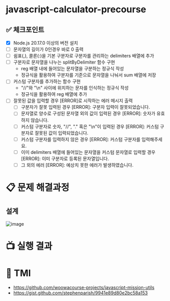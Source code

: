 # javascript-calculator-precourse

## ✅ 체크포인트

- [x] Node.js 20.17.0 이상의 버전 설치
- [ ] 문자열의 길이가 0인경우 바로 0 출력
- [ ] 쉼표(,), 콜론(:)을 기본 구분자로 구분자를 관리하는 delimiters 배열에 추가
- [ ] 구분자로 문자열을 나누는 splitByDelimiter 함수 구현
  - reg 배열 내에 들어있는 문자열을 구분하는 정규식 작성
  - 정규식을 활용하여 구분자를 기준으로 문자열을 나눠서 sum 배열에 저장
- [ ] 커스텀 구분자를 추가하는 함수 구현
  - "//"와 "\n" 사이에 위치하는 문자를 인식하는 정규식 작성
  - 정규식을 활용하여 reg 배열에 추가
- [ ] 잘못된 값을 입력할 경우 [ERROR]로 시작하는 에러 메시지 출력
  - [ ] 구분자가 잘못 입력된 경우 [ERROR]: 구분자 입력이 잘못되었습니다.
  - [ ] 문자열로 양수로 구성된 문자열 외의 값이 입력된 경우 [ERROR]: 숫자가 유효하지 않습니다.
  - [ ] 커스텀 구분자로 숫자, "//", "." 혹은 "\n"이 입력된 경우 [ERROR]: 커스텀 구분자로 잘못된 값이 입력되었습니다.
  - [ ] 커스텀 구분자를 입력하지 않은 경우 [ERROR]: 커스텀 구분자를 입력해주세요.
  - [ ] 이미 delimiters 배열에 들어있는 문자열을 커스텀 문자열로 입력할 경우 [ERROR]: 이미 구분자로 등록된 문자열입니다.
  - [ ] 그 외의 에러 [ERROR]: 예상치 못한 에러가 발생하였습니다.

# 📋 문제 해결과정

## 설계

![image](https://github.com/user-attachments/assets/2b8da393-05a1-4cfc-9a39-83462977fb86)

# 📺 실행 결과

# 📕 TMI

- https://github.com/woowacourse-projects/javascript-mission-utils
- https://gist.github.com/stephenparish/9941e89d80e2bc58a153
